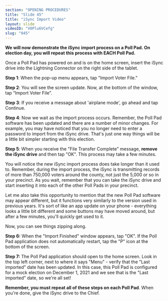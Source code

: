 ```yaml
---
section: "OPENING PROCEDURES"
title: "Slide 45"
title: "iSync Import Video"
layout: slide
videoID: "V0Plu6VCefg"
slug: "045"
---
```


**We will now demonstrate the iSync import process on a Poll Pad. On election day, you will repeat this process with EACH Poll Pad.**

Once a Poll Pad has powered on and is on the home screen, insert the iSync drive into the Lightning Connector on the right side of the tablet.

**Step 1**: When the pop-up menu appears, tap "Import Voter File."

**Step 2**: You will see the screen update. Now, at the bottom of the window, tap “Import Voter File”.

**Step 3**: If you receive a message about 'airplane mode', go ahead and tap Continue.

**Step 4**: Now we wait as the import process occurs. Remember, the Poll Pad software has been updated and there are a number of minor changes. For example, you may have noticed that you no longer need to enter a password to import from the iSync drive. That's just one way things will be a little bit simpler starting with this election.

**Step 5**: When you receive the "File Transfer Complete" message, **remove the iSync drive** and then tap "OK". This process may take a few minutes.

You will notice the new iSync import process does take longer than it used to. Remember, during the import process, the iSync is transmitting records of more than 750,000 voters around the county, not just the 5,000 or so in your precinct. As you wait, remember that you can take the iSync drive and start inserting it into each of the other Poll Pads in your precinct.

Let me also take this opportunity to mention that the new Poll Pad software may appear different, but it functions very similarly to the version used in previous years. It's sort of like an app update on your phone - everything looks a little bit different and some buttons may have moved around, but after a few minutes, you'll quickly get used to it.

Now, you can see things zipping along.

**Step 6:** When the "Import Finished" window appears, tap "OK". If the Poll Pad application does not automatically restart, tap the "P" icon at the bottom of the screen.

**Step 7:** The Poll Pad application should open to the home screen. Look in the top left corner, next to where it says "Menu" - verify that the "Last imported" date has been updated. In this case, this Poll Pad is configured for a mock election on December 1, 2021 and we see that is the "Last imported" date, so we're all set!

**Remember, you must repeat all of these steps on each Poll Pad**. When you're done, give the iSync drive to the Chief.
